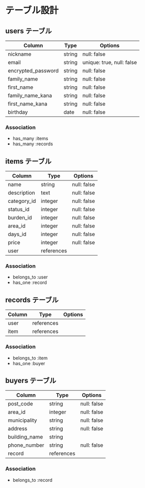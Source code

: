 # テーブル設計

## users テーブル

| Column             | Type   | Options     |
| ----------------   | ------ | ----------- |
| nickname           | string | null: false |
| email              | string | unique: true, null: false |
| encrypted_password | string | null: false |
| family_name        | string | null: false |
| first_name         | string | null: false |
| family_name_kana   | string | null: false |
| first_name_kana    | string | null: false |
| birthday           | date   | null: false |

### Association

- has_many :items
- has_many :records

## items テーブル

| Column      | Type       | Options     |
| ----------- | ---------- | ----------- |
| name        | string     | null: false |
| description | text       | null: false |
| category_id | integer    | null: false |
| status_id   | integer    | null: false |
| burden_id   | integer    | null: false |
| area_id     | integer    | null: false |
| days_id     | integer    | null: false |
| price       | integer    | null: false |
| user        | references |             |

### Association

- belongs_to :user
- has_one :record

## records テーブル

| Column       | Type       | Options                        |
| ------------ | ---------- | ------------------------------ |
| user         | references |                                |
| item         | references |                                |

### Association

- belongs_to :item
- has_one :buyer

## buyers テーブル

| Column        | Type       | Options                        |
| ------------  | ---------- | ------------------------------ |
| post_code     | string     | null: false                    |
| area_id       | integer    | null: false                    |
| municipality  | string     | null: false                    |
| address       | string     | null: false                    |
| building_name | string     |                                |
| phone_number  | string     | null: false                    |
| record        | references |                                |

### Association

- belongs_to :record